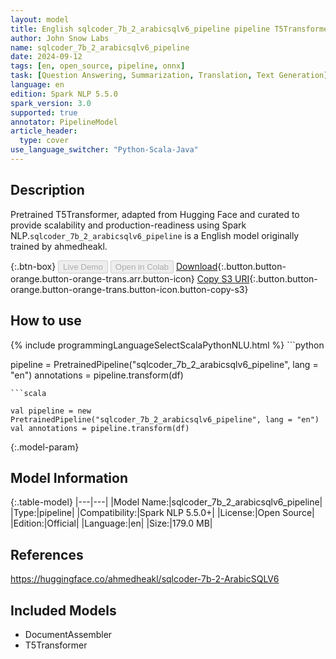 ```yaml
---
layout: model
title: English sqlcoder_7b_2_arabicsqlv6_pipeline pipeline T5Transformer from ahmedheakl
author: John Snow Labs
name: sqlcoder_7b_2_arabicsqlv6_pipeline
date: 2024-09-12
tags: [en, open_source, pipeline, onnx]
task: [Question Answering, Summarization, Translation, Text Generation]
language: en
edition: Spark NLP 5.5.0
spark_version: 3.0
supported: true
annotator: PipelineModel
article_header:
  type: cover
use_language_switcher: "Python-Scala-Java"
---
```


## Description

Pretrained T5Transformer, adapted from Hugging Face and curated to provide scalability and production-readiness using Spark NLP.`sqlcoder_7b_2_arabicsqlv6_pipeline` is a English model originally trained by ahmedheakl.

{:.btn-box}
<button class="button button-orange" disabled>Live Demo</button>
<button class="button button-orange" disabled>Open in Colab</button>
[Download](https://s3.amazonaws.com/auxdata.johnsnowlabs.com/public/models/sqlcoder_7b_2_arabicsqlv6_pipeline_en_5.5.0_3.0_1726145793170.zip){:.button.button-orange.button-orange-trans.arr.button-icon}
[Copy S3 URI](s3://auxdata.johnsnowlabs.com/public/models/sqlcoder_7b_2_arabicsqlv6_pipeline_en_5.5.0_3.0_1726145793170.zip){:.button.button-orange.button-orange-trans.button-icon.button-copy-s3}

## How to use



<div class="tabs-box" markdown="1">
{% include programmingLanguageSelectScalaPythonNLU.html %}
```python

pipeline = PretrainedPipeline("sqlcoder_7b_2_arabicsqlv6_pipeline", lang = "en")
annotations =  pipeline.transform(df)   

```
```scala

val pipeline = new PretrainedPipeline("sqlcoder_7b_2_arabicsqlv6_pipeline", lang = "en")
val annotations = pipeline.transform(df)

```
</div>

{:.model-param}
## Model Information

{:.table-model}
|---|---|
|Model Name:|sqlcoder_7b_2_arabicsqlv6_pipeline|
|Type:|pipeline|
|Compatibility:|Spark NLP 5.5.0+|
|License:|Open Source|
|Edition:|Official|
|Language:|en|
|Size:|179.0 MB|

## References

https://huggingface.co/ahmedheakl/sqlcoder-7b-2-ArabicSQLV6

## Included Models

- DocumentAssembler
- T5Transformer